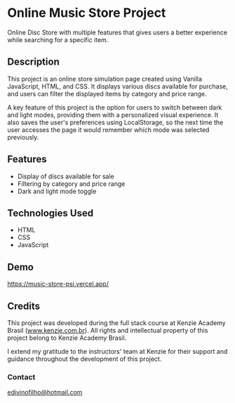 # Online Music Store Project
Online Disc Store with multiple features that gives users a better experience while searching for a specific item.

## Description
This project is an online store simulation page created using Vanilla JavaScript, HTML, and CSS. It displays various discs available for purchase, and users can filter the displayed items by category and price range.

A key feature of this project is the option for users to switch between dark and light modes, providing them with a personalized visual experience. It also saves the user's preferences using LocalStorage, so the next time the user accesses the page it would remember which mode was selected previously. 

## Features
- Display of discs available for sale
- Filtering by category and price range
- Dark and light mode toggle

## Technologies Used
- HTML
- CSS
- JavaScript

## Demo
https://music-store-psi.vercel.app/

## Credits
This project was developed during the full stack course at Kenzie Academy Brasil (www.kenzie.com.br). All rights and intellectual property of this project belong to Kenzie Academy Brasil.

I extend my gratitude to the instructors' team at Kenzie for their support and guidance throughout the development of this project.

### Contact
edivinofilho@hotmail.com
